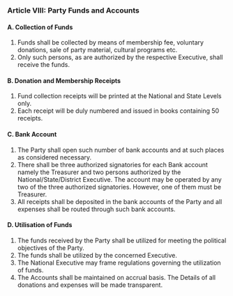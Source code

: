 ### Article VIII: Party Funds and Accounts

#### A. Collection of Funds

1. Funds shall be collected by means of membership fee, voluntary donations, sale of party material, cultural programs etc.
1. Only such persons, as are authorized by the respective Executive, shall receive the funds.

#### B. Donation and Membership Receipts

1. Fund collection receipts will be printed at the National and State Levels only.
1. Each receipt will be duly numbered and issued in books containing 50 receipts.

#### C. Bank Account

1. The Party shall open such number of bank accounts and at such places as considered necessary.
1. There shall be three authorized signatories for each Bank account namely the Treasurer and two persons authorized by the National/State/District Executive. The account may be operated by any two of the three authorized signatories. However, one of them must be Treasurer.
1. All receipts shall be deposited in the bank accounts of the Party and all expenses shall be routed through such bank accounts.

#### D. Utilisation of Funds

1. The funds received by the Party shall be utilized for meeting the political objectives of the Party.
1. The funds shall be utilized by the concerned Executive. 
1. The National Executive may frame regulations governing the utilization of funds.
1. The Accounts shall be maintained on accrual basis. The Details of all donations and expenses will be made transparent.

